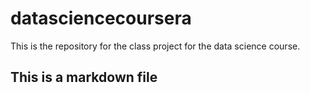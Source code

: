 # datasciencecoursera
This is the repository for the class project for the data science course.
## This is a markdown file
